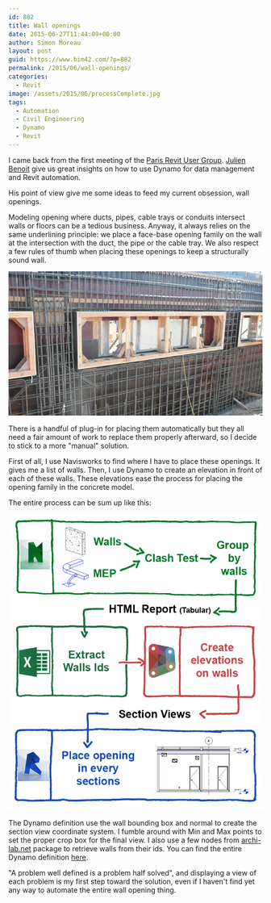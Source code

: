 ```yaml
---
id: 882
title: Wall openings
date: 2015-06-27T11:44:09+00:00
author: Simon Moreau
layout: post
guid: https://www.bim42.com/?p=882
permalink: /2015/06/wall-openings/
categories:
  - Revit
image: /assets/2015/06/processComplete.jpg
tags:
  - Automation
  - Civil Engineering
  - Dynamo
  - Revit
---
```

I came back from the first meeting of the [Paris Revit User Group](http://paris-rug.fr/). [Julien Benoit](https://twitter.com/jbenoit44) give us great insights on how to use Dynamo for data management and Revit automation.

His point of view give me some ideas to feed my current obsession, wall openings.

Modeling opening where ducts, pipes, cable trays or conduits intersect walls or floors can be a tedious business. Anyway, it always relies on the same underlining principle: we place a face-base opening family on the wall at the intersection with the duct, the pipe or the cable tray. We also respect a few rules of thumb when placing these openings to keep a structurally sound wall.

![Concrete-Formwork](/assets/2015/06/Concrete-Formwork.jpg)

There is a handful of plug-in for placing them automatically but they all need a fair amount of work to replace them properly afterward, so I decide to stick to a more "manual" solution.

First of all, I use Navisworks to find where I have to place these openings. It gives me a list of walls. Then, I use Dynamo to create an elevation in front of each of these walls. These elevations ease the process for placing the opening family in the concrete model.

The entire process can be sum up like this:

![processComplete](/assets/2015/06/processComplete.jpg)

The Dynamo definition use the wall bounding box and normal to create the section view coordinate system. I fumble around with Min and Max points to set the proper crop box for the final view. I also use a few nodes from [archi-lab.net](http://archi-lab.net/) package to retrieve walls from their ids. You can find the entire Dynamo definition [here](https://www.bim42.com/wp-content/uploads/2015/06/viewsection.zip).

"A problem well defined is a problem half solved", and displaying a view of each problem is my first step toward the solution, even if I haven't find yet any way to automate the entire wall opening thing.